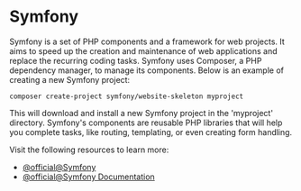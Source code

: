 # Symfony

Symfony is a set of PHP components and a framework for web projects. It aims to speed up the creation and maintenance of web applications and replace the recurring coding tasks. Symfony uses Composer, a PHP dependency manager, to manage its components. Below is an example of creating a new Symfony project:

```shell
composer create-project symfony/website-skeleton myproject
```

This will download and install a new Symfony project in the 'myproject' directory. Symfony's components are reusable PHP libraries that will help you complete tasks, like routing, templating, or even creating form handling.

Visit the following resources to learn more:

- [@official@Symfony](https://symfony.com/)
- [@official@Symfony Documentation](https://symfony.com/doc/current/index.html)
